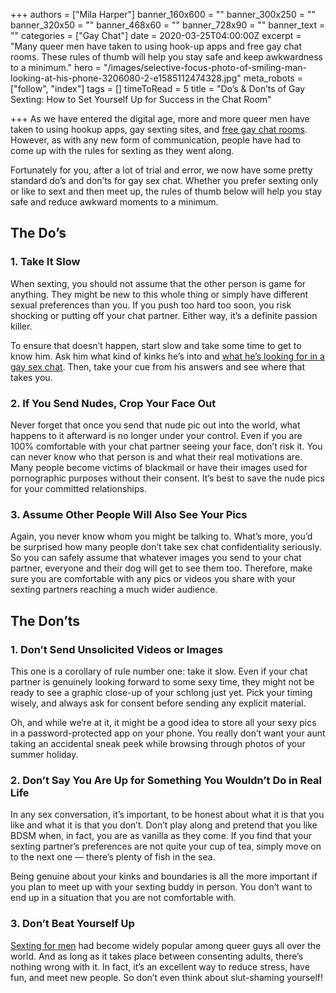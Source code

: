 +++
authors = ["Mila Harper"]
banner_160x600 = ""
banner_300x250 = ""
banner_320x50 = ""
banner_468x60 = ""
banner_728x90 = ""
banner_text = ""
categories = ["Gay Chat"]
date = 2020-03-25T04:00:00Z
excerpt = "Many queer men have taken to using hook-up apps and free gay chat rooms. These rules of thumb will help you stay safe and keep awkwardness to a minimum."
hero = "/images/selective-focus-photo-of-smiling-man-looking-at-his-phone-3206080-2-e1585112474328.jpg"
meta_robots = ["follow", "index"]
tags = []
timeToRead = 5
title = "Do’s & Don’ts of Gay Sexting: How to Set Yourself Up for Success in the Chat Room"

+++
As we have entered the digital age, more and more queer men have taken to using hookup apps, gay sexting sites, and [free gay chat rooms](https://isexychat.com/chatrooms/gay-chat/). However, as with any new form of communication, people have had to come up with the rules for sexting as they went along.

Fortunately for you, after a lot of trial and error, we now have some pretty standard do’s and don’ts for gay sex chat. Whether you prefer sexting only or like to sext and then meet up, the rules of thumb below will help you stay safe and reduce awkward moments to a minimum.

## The Do’s

### 1. Take It Slow

When sexting, you should not assume that the other person is game for anything. They might be new to this whole thing or simply have different sexual preferences than you. If you push too hard too soon, you risk shocking or putting off your chat partner. Either way, it’s a definite passion killer.

To ensure that doesn’t happen, start slow and take some time to get to know him. Ask him what kind of kinks he’s into and [what he’s looking for in a gay sex chat](https://isexychat.com/blog/gay-sexting-how-to-turn-him-on/). Then, take your cue from his answers and see where that takes you.

### 2. If You Send Nudes, Crop Your Face Out

Never forget that once you send that nude pic out into the world, what happens to it afterward is no longer under your control. Even if you are 100% comfortable with your chat partner seeing your face, don’t risk it. You can never know who that person is and what their real motivations are. Many people become victims of blackmail or have their images used for pornographic purposes without their consent. It’s best to save the nude pics for your committed relationships.

### 3. Assume Other People Will Also See Your Pics

Again, you never know whom you might be talking to. What’s more, you’d be surprised how many people don’t take sex chat confidentiality seriously. So you can safely assume that whatever images you send to your chat partner, everyone and their dog will get to see them too. Therefore, make sure you are comfortable with any pics or videos you share with your sexting partners reaching a much wider audience.

## The Don’ts

### 1. Don’t Send Unsolicited Videos or Images

This one is a corollary of rule number one: take it slow. Even if your chat partner is genuinely looking forward to some sexy time, they might not be ready to see a graphic close-up of your schlong just yet. Pick your timing wisely, and always ask for consent before sending any explicit material.

Oh, and while we’re at it, it might be a good idea to store all your sexy pics in a password-protected app on your phone. You really don’t want your aunt taking an accidental sneak peek while browsing through photos of your summer holiday.

### 2. Don’t Say You Are Up for Something You Wouldn’t Do in Real Life

In any sex conversation, it’s important, to be honest about what it is that you like and what it is that you don’t. Don’t play along and pretend that you like BDSM when, in fact, you are as vanilla as they come. If you find that your sexting partner’s preferences are not quite your cup of tea, simply move on to the next one — there’s plenty of fish in the sea.

Being genuine about your kinks and boundaries is all the more important if you plan to meet up with your sexting buddy in person. You don’t want to end up in a situation that you are not comfortable with.

### 3. Don’t Beat Yourself Up

[Sexting for men](https://isexychat.com/chatrooms/gay-chat/with-men/) had become widely popular among queer guys all over the world. And as long as it takes place between consenting adults, there’s nothing wrong with it. In fact, it’s an excellent way to reduce stress, have fun, and meet new people. So don’t even think about slut-shaming yourself!